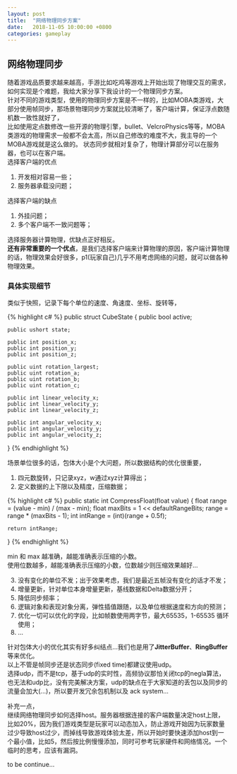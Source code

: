 ```yaml
---
layout: post
title:  "网络物理同步方案"
date:   2018-11-05 10:00:00 +0800
categories: gameplay
---
```

## 网络物理同步

随着游戏品质要求越来越高，手游比如吃鸡等游戏上开始出现了物理交互的需求，如何实现是个难题，我给大家分享下我设计的一个物理同步方案。<br>
针对不同的游戏类型，使用的物理同步方案是不一样的，比如MOBA类游戏，大部分使用帧同步，那场景物理同步方案就比较清晰了，客户端计算，保证浮点数随机数一致性就好了，<br>
比如使用定点数修改一些开源的物理引擎，bullet、VelcroPhysics等等，MOBA类游戏的物理需求一般都不会太高，所以自己修改的难度不大，我主导的一个MOBA游戏就是这么做的。
状态同步就相对复杂了，物理计算部分可以在服务器，也可以在客户端。<br>
选择客户端的优点
1. 开发相对容易一些；
2. 服务器承载没问题；

选择客户端的缺点
1. 外挂问题；
2. 多个客户端不一致问题等；

选择服务器计算物理，优缺点正好相反。<br>
**还有非常重要的一个优点**，是我们选择客户端来计算物理的原因，客户端计算物理的话，物理效果会好很多，p1(玩家自己)几乎不用考虑网络的问题，就可以做各种物理效果。

### 具体实现细节
类似于快照，记录下每个单位的速度、角速度、坐标、旋转等，<br>

{% highlight c# %}
public struct CubeState
{
    public bool active;

    public ushort state;

    public int position_x;
    public int position_y;
    public int position_z;

    public uint rotation_largest;
    public uint rotation_a;
    public uint rotation_b;
    public uint rotation_c;

    public int linear_velocity_x;
    public int linear_velocity_y;
    public int linear_velocity_z;

    public int angular_velocity_x;
    public int angular_velocity_y;
    public int angular_velocity_z;
}
{% endhighlight %}

场景单位很多的话，包体大小是个大问题，所以数据结构的优化很重要，<br>
1. 四元数旋转，只记录xyz，w通过xyz计算得出；
2. 定义数据的上下限以及精度，压缩数据；

{% highlight c# %}
public static int CompressFloat(float value)
{
	float range = (value - min) / (max - min);
	float maxBits = 1 << defaultRangeBits;
	range = range * (maxBits - 1);
	int intRange = (int)(range + 0.5f);

	return intRange;
}
{% endhighlight %}

min 和 max 越准确，越能准确表示压缩的小数。<br>
使用位数越多，越能准确表示压缩的小数，位数越少则压缩效果越好...<br>
 
3. 没有变化的单位不发；出于效果考虑，我们是最近五帧没有变化的话才不发；
4. 增量更新，针对单位本身增量更新，基线数据和Delta数据分开；
5. 降低同步频率；
6. 逻辑对象和表现对象分离，弹性插值跟随，以及单位根据速度和方向的预测；
7. 优化一切可以优化的字段，比如帧数使用两字节，最大65535，1-65535 循环使用；
8. ...

针对包体大小的优化其实有好多纠结点…我们也是用了**JitterBuffer**、**RingBuffer**等来优化。<br>
以上不管是帧同步还是状态同步(fixed time)都建议使用udp。<br> 
选择udp，而不是tcp，基于udp的实时性，高频协议那怕关闭tcp的negla算法，也无法和udp比，没有完美解决方案，udp的缺点在于大家知道的丢包以及同步的流量会加大(...)，所以要开发冗余包机制以及 ack  system…<br>

补充一点，<br>
继续网络物理同步如何选择host。服务器根据连接的客户端数量决定host上限，比如20%，因为我们游戏类型是玩家可以动态加入，防止游戏开始因为玩家数量过少导致host过少，而掉线导致游戏体验太差，所以开始时要快速添加host到一个最小值，比如5，然后按比例慢慢添加，同时可参考玩家硬件和网络情况。一个临时的思考，应该有漏洞。<br>

to be continue...<br>

